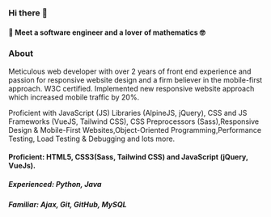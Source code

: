 ### Hi there 👋
#### :blue_heart: Meet a software engineer and a lover of mathematics 🤓
### About
Meticulous web developer with over 2 years of front end experience and passion for responsive website design and a firm believer in the mobile-first approach. W3C certified. Implemented new responsive website approach which increased mobile traffic by 20%.

Proficient with JavaScript (JS) Libraries (AlpineJS, jQuery), CSS and JS Frameworks (VueJS, Tailwind CSS), CSS Preprocessors (Sass),Responsive Design & Mobile-First Websites,Object-Oriented Programming,Performance Testing, Load Testing & Debugging and lots more.

#### Proficient: HTML5, CSS3(Sass, Tailwind CSS) and JavaScript (jQuery, VueJs).
##### Experienced: Python, Java
##### Familiar: Ajax, Git, GitHub, MySQL


<!--
**tobisamcode/tobisamcode** is a ✨ _special_ ✨ repository because its `README.md` (this file) appears on your GitHub profile.
-->
